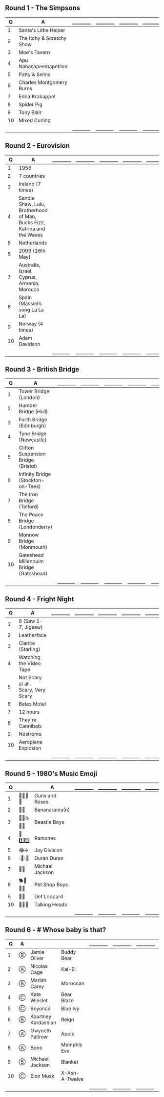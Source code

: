 ## Round 1 - The Simpsons

|Q|A|________|________|________|________|________|________|________|
|----|---|---|---|---|---|---|---|---|
|1|Santa's Little Helper
|2|The Itchy & Scratchy Show
|3|Moe's Tavern
|4|Apu Nahasapeemapetilon
|5|Patty & Selma
|6|Charles Montgomery Burns
|7|Edna Krabappel
|8|Spider Pig
|9|Tony Blair
|10|Mixed Curling
|||________|________|________|________|________|________|________|

## Round 2 - Eurovision

|Q|A|________|________|________|________|________|________|________|
|----|---|---|---|---|---|---|---|---|
|1|1956
|2|7 countries
|3|Ireland (7 times)
|4|Sandie Shaw, Lulu, Brotherhood of Man, <br>Bucks Fizz, Katrina and the Waves
|5|Netherlands
|6|2009 (16th May)
|7|Australia, Israel, Cyprus, Armenia, Morocco
|8|Spain (Massiel’s song La La La)
|9|Norway (4 times)
|10|Adam Davidson
|||________|________|________|________|________|________|________|

## Round 3 - British Bridge

|Q|A|________|________|________|________|________|________|________|
|----|---|---|---|---|---|---|---|---|
|1|Tower Bridge (London)
|2|Humber Bridge (Hull)
|3|Forth Bridge (Edinburgh)
|4|Tyne Bridge (Newcastle)
|5|Clifton Suspension Bridge (Bristol)
|6|Infinity Bridge (Stockton-on-Tees)
|7|The Iron Bridge (Telford)
|8|The Peace Bridge (Londonderry)
|9|Monnow Bridge (Monmouth)
|10|Gateshead Millennuim Bridge (Gateshead)
|||________|________|________|________|________|________|________|

## Round 4 - Fright Night

|Q|A|________|________|________|________|________|________|________|
|----|---|---|---|---|---|---|---|---|
|1|8 (Saw 1-7, Jigsaw)
|2|Leatherface
|3|Clarice (Starling)
|4|Watching the Video Tape
|5|Not Scary at all, Scary, Very Scary
|6|Bates Motel
|7|12 hours
|8|They're Cannibals
|9|Nostromo
|10|Aeroplane Explosion
|||________|________|________|________|________|________|________|

## Round 5 - 1980's Music Emoji

|Q||A|________|________|________|________|________|________|________|
|----|---|---|---|---|---|---|---|---|---|
|1| 🔫🔫🌹🌹     | Guns and Roses
|2| 🍌🍜        | Bananarama(n)
|3| 🐝🐝☕👦👦 | Beastie Boys
|4| 🐐1️⃣1️⃣ | Ramones
|5| 😂➗ | Joy Division
|6| 💧🏃💧🏃 | Duran Duran
|7| 🌙🚶 | Michael Jackson
|8| 🐕🛒👦👦 | Pet Shop Boys
|9| 🙉🐆 | Def Leppard
|10| 💬🗿🗿 | Talking Heads
||||________|________|________|________|________|________|________|

## Round 6 - # Whose baby is that?

|Q|A|||________|________|________|________|________|________|________|
|----|---|---|---|---|---|---|---|---|---|---|
|1|Ⓑ|Jamie Oliver|Buddy Bear
|2|Ⓐ|Nicolas Cage|Kal-El
|3|Ⓑ|Mariah Carey|Moroccan
|4|Ⓒ|Kate Winslet|Bear Blaze
|5|Ⓒ|Beyoncé|Blue Ivy
|6|Ⓑ|Kourtney Kardashian|Reign
|7|Ⓐ|Gwyneth Paltrow|Apple
|8|Ⓐ|Bono|Memphis Eve
|9|Ⓑ|Michael Jackson|Blanket
|10|Ⓒ|Elon Musk|X-Ash-A-Twelve
|||||________|________|________|________|________|________|________|

